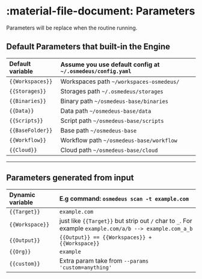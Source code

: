 # :material-file-document: Parameters

Parameters will be replace when the routine running.

## Default Parameters that built-in the Engine

| Default variable     | Assume you use default config at `~/.osmedeus/config.yaml` |
|:---------------------|:-----------------------------------------------------------|
| `{{Workspaces}}`    | Workspaces path `~/workspaces-osmedeus/`                   |
| `{{Storages}}`      | Storages path `~/.osmedeus/storages`                       |
| `{{Binaries}}`      | Binary path `~/osmedeus-base/binaries`                     |
| `{{Data}}`          | Data path `~/osmedeus-base/data`                           |
| `{{Scripts}}`       | Script path `~/osmedeus-base/scripts`                      |
| `{{BaseFolder}}`    | Base path `~/osmedeus-base`                                |
| `{{Workflow}}`      | Workflow path `~/osmedeus-base/workflow`                   |
| `{{Cloud}}`         | Cloud path `~/osmedeus-base/cloud`                         |

***

## Parameters generated from input

| Dynamic variable     | E.g command: `osmedeus scan -t example.com`           |
|:---------------------|:------------------------------------------------------|
| `{{Target}}`        | `example.com`                                         |
| `{{Workspace}}`     | just like `{{Target}}` but strip out `/` char  to `_`. For example `example.com/a/b --> example.com_a_b`|
| `{{Output}}`        | `{{Output}} == {{Workspaces}} + {{Workspace}}`     |
| `{{Org}}`           | `example`                                             |
| `{{custom}}`        | Extra param take from `--params 'custom=anything'`    |
